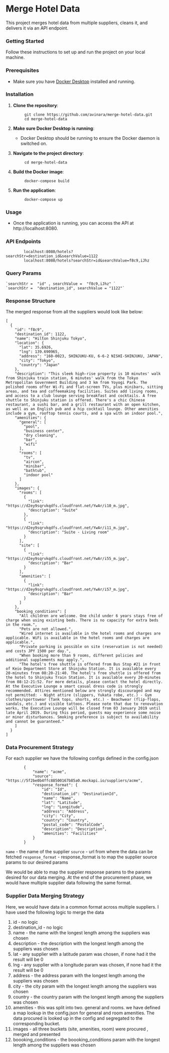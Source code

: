 # Merge Hotel Data 

This project merges hotel data from multiple suppliers, cleans it, and delivers it via an API endpoint.

### Getting Started

Follow these instructions to set up and run the project on your local machine.

### Prerequisites

- Make sure you have [Docker Desktop](https://www.docker.com/products/docker-desktop) installed and running.

### Installation

1. **Clone the repository**:

            git clone https://github.com/avinara/merge-hotel-data.git
            cd merge-hotel-data
2. **Make sure Docker Desktop is running**:

    - Docker Desktop should be running to ensure the Docker daemon is switched on.

3. **Navigate to the project directory**:

            cd merge-hotel-data

4. **Build the Docker image**:

            docker-compose build

5. **Run the application**:
    
            docker-compose up

### Usage
   - Once the application is running, you can access the API at http://localhost:8080.

### API Endpoints
            localhost:8080/hotels?searchStr=destination_id&searchValue=1122
            localhost:8080/hotels?searchStr=id&searchValue=f8c9,iJhz

### Query Params

    `searchStr =  "id" , searchValue =  "f8c9,iJhz" `
    `searchStr =  "destination_id", searchValue = "1122"`
	
### Response Structure

The merged response from all the suppliers would look like below:
```
[
  {
    "id": "f8c9",
    "destination_id": 1122,
    "name": "Hilton Shinjuku Tokyo",
    "location": {
      "lat": 35.6926,
      "lng": 139.690965,
      "address": "160-0023, SHINJUKU-KU, 6-6-2 NISHI-SHINJUKU, JAPAN",
      "city": "Tokyo",
      "country": "Japan"
    },
    "description": "This sleek high-rise property is 10 minutes' walk from Shinjuku train station, 6 minutes' walk from the Tokyo Metropolitan Government Building and 3 km from Yoyogi Park. The polished rooms offer Wi-Fi and flat-screen TVs, plus minibars, sitting areas, and tea and coffeemaking facilities. Suites add living rooms, and access to a club lounge serving breakfast and cocktails. A free shuttle to Shinjuku station is offered. There's a chic Chinese restaurant, a sushi bar, and a grill restaurant with an open kitchen, as well as an English pub and a hip cocktail lounge. Other amenities include a gym, rooftop tennis courts, and a spa with an indoor pool.",
    "amenities": {
      "general": [
        "pool",
        "business center",
        "dry cleaning",
        "bar",
        "wifi"
      ],
      "rooms": [
        "tv",
        "aircon",
        "minibar",
        "bathtub",
        "indoor pool"
      ]
    },
    "images": {
      "rooms": [
        {
          "link": "https://d2ey9sqrvkqdfs.cloudfront.net/YwAr/i10_m.jpg",
          "description": "Suite"
        },
        {
          "link": "https://d2ey9sqrvkqdfs.cloudfront.net/YwAr/i11_m.jpg",
          "description": "Suite - Living room"
        }
      ],
      "site": [
        {
          "link": "https://d2ey9sqrvkqdfs.cloudfront.net/YwAr/i55_m.jpg",
          "description": "Bar"
        }
      ],
      "amenities": [
        {
          "link": "https://d2ey9sqrvkqdfs.cloudfront.net/YwAr/i57_m.jpg",
          "description": "Bar"
        }
      ]
    },
    "booking_conditions": [
      "All children are welcome. One child under 6 years stays free of charge when using existing beds. There is no capacity for extra beds in the room.",
      "Pets are not allowed.",
      "Wired internet is available in the hotel rooms and charges are applicable. WiFi is available in the hotel rooms and charges are applicable.",
      "Private parking is possible on site (reservation is not needed) and costs JPY 1500 per day.",
      "When booking more than 9 rooms, different policies and additional supplements may apply.",
      "The hotel's free shuttle is offered from Bus Stop #21 in front of Keio Department Store at Shinjuku Station. It is available every 20-minutes from 08:20-21:40. The hotel's free shuttle is offered from the hotel to Shinjuku Train Station. It is available every 20-minutes from 08:12-21:52. For more details, please contact the hotel directly. At the Executive Lounge a smart casual dress code is strongly recommended. Attires mentioned below are strongly discouraged and may not permitted: - Night attire (slippers, Yukata robe, etc.) - Gym clothes/sportswear (Tank tops, shorts, etc.) - Beachwear (flip-flops, sandals, etc.) and visible tattoos. Please note that due to renovation works, the Executive Lounge will be closed from 03 January 2019 until late April 2019. During this period, guests may experience some noise or minor disturbances. Smoking preference is subject to availability and cannot be guaranteed."
    ]
  }
]
```

### Data Procurement Strategy

 For each supplier we have the following configs defined in the config.json
```
        {
            "name": "acme",
            "source": "https://5f2be0b4ffc88500167b85a0.mockapi.io/suppliers/acme",
            "response_format": {
                "id": "Id",
                "destination_id": "DestinationId",
                "name": "Name",
                "lat": "Latitude",
                "lng": "Longitude",
                "address": "Address",
                "city": "City",
                "country": "Country",
                "postal_code": "PostalCode",
                "description": "Description",
                "amenities": "Facilities"
            }
        }
```

`name` - the name of the supplier
`source` - url from where the data can be fetched
`response_format` - response_format is to map the supplier source params to our desired params

We would be able to map the supplier response params to the params desired for our data merging.
At the end of the procurement phase, we would have multiple supplier data following the same format.


### Supplier Data Merging Strategy

Here, we would have data in a common format across multiple suppliers.
I have used the following logic to merge the data

1. id - no logic
2. destination_id - no logic
3. name - the name with the longest length among the suppliers was chosen
4. description - the description with the longest length among the suppliers was chosen
5. lat - any supplier with a latitude param was chosen, if none had it the result will be 0
6. lng - any supplier with a longitude param was chosen, if none had it the result will be 0
7. address - the address param with the longest length among the suppliers was chosen
8. city - the city param with the longest length among the suppliers was chosen
9. country - the country param with the longest length among the suppliers was chosen
10. amenities - this was split into two. general and rooms. we have defined a map lookup in the config.json for general and room amenities. The data procured is looked up in the config and segregated to the corresponding bucket.
11. images - all three buckets (site, amenities, room) were procured , merged and presented
12. boooking_conditions - the boooking_conditions param with the longest length among the suppliers was chosen
